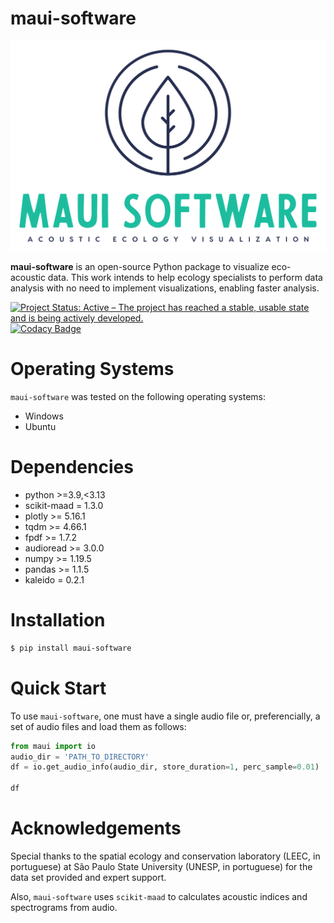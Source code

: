     
# maui-software

<div align="center">
    <img src="maui/data/logo/color_logo_no_background.png" alt="maui-software logo"/>
</div>

**maui-software** is an open-source Python package to visualize eco-acoustic data. This work intends to help ecology specialists to perform data analysis with no need to implement visualizations, enabling faster analysis.

[![Project Status: Active – The project has reached a stable, usable state and is being actively developed.](https://www.repostatus.org/badges/latest/wip.svg)](https://www.repostatus.org/#active)
[![Codacy Badge](https://app.codacy.com/project/badge/Grade/2fda82e1f9cd459eb38a78674c544031)](https://app.codacy.com/gh/maui-software/maui-software/dashboard?utm_source=gh&utm_medium=referral&utm_content=&utm_campaign=Badge_grade)

# Operating Systems

`maui-software` was tested on the following operating systems:

  - Windows
  - Ubuntu


# Dependencies

  - python >=3.9,<3.13
  - scikit-maad = 1.3.0
  - plotly >= 5.16.1
  - tqdm >= 4.66.1
  - fpdf >= 1.7.2
  - audioread >= 3.0.0
  - numpy >= 1.19.5
  - pandas >= 1.1.5
  - kaleido = 0.2.1

# Installation

```bash
$ pip install maui-software
```

# Quick Start

To use `maui-software`, one must have a single audio file or, preferencially, a set of audio files and load them as follows:

```python
from maui import io
audio_dir = 'PATH_TO_DIRECTORY'
df = io.get_audio_info(audio_dir, store_duration=1, perc_sample=0.01)

df
```

# Acknowledgements

Special thanks to the spatial ecology and conservation laboratory (LEEC, in portuguese) at São Paulo State University (UNESP, in portuguese) for the data set provided and expert support.

Also, `maui-software` uses `scikit-maad` to calculates acoustic indices and spectrograms from audio.
